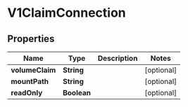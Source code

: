 
# V1ClaimConnection

## Properties
Name | Type | Description | Notes
------------ | ------------- | ------------- | -------------
**volumeClaim** | **String** |  |  [optional]
**mountPath** | **String** |  |  [optional]
**readOnly** | **Boolean** |  |  [optional]



